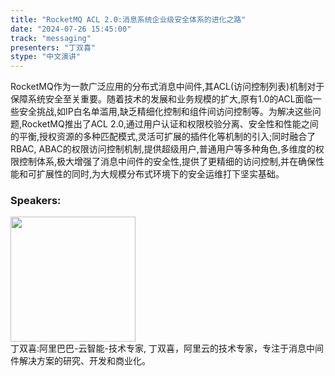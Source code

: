 ```yaml
---
title: "RocketMQ ACL 2.0:消息系统企业级安全体系的进化之路"
date: "2024-07-26 15:45:00" 
track: "messaging"
presenters: "丁双喜"
stype: "中文演讲"
---
```

RocketMQ作为一款广泛应用的分布式消息中间件,其ACL(访问控制列表)机制对于保障系统安全至关重要。随着技术的发展和业务规模的扩大,原有1.0的ACL面临一些安全挑战,如IP白名单滥用,缺乏精细化控制和组件间访问控制等。为解决这些问题,RocketMQ推出了ACL 2.0,通过用户认证和权限校验分离、安全性和性能之间的平衡,授权资源的多种匹配模式,灵活可扩展的插件化等机制的引入;同时融合了RBAC, ABAC的权限访问控制机制,提供超级用户,普通用户等多种角色,多维度的权限控制体系,极大增强了消息中间件的安全性,提供了更精细的访问控制,并在确保性能和可扩展性的同时,为大规模分布式环境下的安全运维打下坚实基础。
 ### Speakers: 
 <img src="https://sessionize.com/image/8f58-400o400o1-BZfAF4goPG1P9WKqP7m3Sf.png" width="200" /><br>丁双喜:阿里巴巴-云智能-技术专家, 丁双喜，阿里云的技术专家，专注于消息中间件解决方案的研究、开发和商业化。
 <br><br>